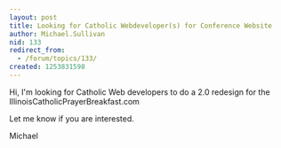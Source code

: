 ```yaml
---
layout: post
title: Looking for Catholic Webdeveloper(s) for Conference Website
author: Michael.Sullivan
nid: 133
redirect_from:
  - /forum/topics/133/
created: 1253831598
---
```

<p>Hi, I'm looking for Catholic Web developers to do a 2.0 redesign for the IllinoisCatholicPrayerBreakfast.com</p>
<p>Let me know if you are interested.&nbsp;</p>
<p>Michael&nbsp;</p>
